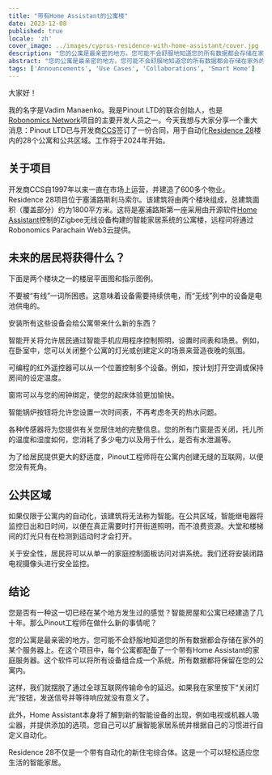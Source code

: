 ```yaml
---
title: "带有Home Assistant的公寓楼"
date: 2023-12-08
published: true
locale: 'zh'
cover_image: ../images/cyprus-residence-with-home-assistant/cover.jpg
description: "您的公寓是最亲密的地方。您可能不会舒服地知道您的所有数据都会存储在家外的某个服务器上。在这个项目中，每个公寓都配备了一个带有Home Assistant的家庭服务器。"
abstract: "您的公寓是最亲密的地方。您可能不会舒服地知道您的所有数据都会存储在家外的某个服务器上。在这个项目中，每个公寓都配备了一个带有Home Assistant的家庭服务器。"
tags: ['Announcements', 'Use Cases', 'Collaborations', 'Smart Home']
---
```


大家好！

我的名字是Vadim Manaenko。我是Pinout LTD的联合创始人，也是[Robonomics Network](https://robonomics.network/)项目的主要开发人员之一。今天我想与大家分享一个重大消息：Pinout LTD已与开发商[CCS](https://www.stylianidesgroup.com/)签订了一份合同，用于自动化[Residence 28](https://www.stylianidesgroup.com/property/residence-28)楼内的28个公寓和公共区域。工作将于2024年开始。

## 关于项目

开发商CCS自1997年以来一直在市场上运营，并建造了600多个物业。Residence 28项目位于塞浦路斯利马索尔。该建筑将由两个楼块组成，总建筑面积（覆盖部分）约为1800平方米。这将是塞浦路斯第一座采用由开源软件[Home Assistant](https://www.home-assistant.io/)控制的Zigbee无线设备构建的智能家居系统的公寓楼，远程问将通过Robonomics Parachain Web3云提供。

## 未来的居民将获得什么？

下面是两个楼块之一的楼层平面图和指示图例。

<!-- ![Smart home floor plan](../images/cyprus-residence-with-home-assistant/smart-home-floor-plan-cyprus-residence.jpg) -->

<rb-image zoom src="./images/cyprus-residence-with-home-assistant/smart-home-floor-plan-cyprus-residence.jpg" alt="Smart home floor plan" />

不要被“有线”一词所困惑。这意味着设备需要持续供电，而“无线”列中的设备是电池供电的。

安装所有这些设备会给公寓带来什么新的东西？

智能开关将允许居民通过智能手机应用程序控制照明，设置时间表和场景。例如，在卧室中，您可以关闭整个公寓的灯光或创建定义的场景来营造夜晚的氛围。

可编程的红外遥控器可以从一个位置控制多个设备。例如，按计划打开空调或保持房间的设定温度。

窗帘可以与您的闹钟绑定，使您的起床体验更加愉快。

智能锅炉按钮将允许您设置一次时间表，不再考虑冬天的热水问题。

各种传感器将为您提供有关您居住地的完整信息。您的所有门窗是否关闭，托儿所的温度和湿度如何，您消耗了多少电力以及用于什么，是否有水泄漏等。

为了给居民提供更大的舒适度，Pinout工程师将在公寓内创建无缝的互联网，以便您没有死角。

## 公共区域

如果仅限于公寓内的自动化，该建筑将无法称为智能。在公共区域，智能继电器将监控日出和日时间，以便在真正需要时打开街道照明，而不浪费资源。大堂和楼梯间的灯光只有在检测到运动时才会打开。

关于安全性，居民将可以从单一的家庭控制面板访问对讲系统。我们还将安装闭路电视摄像头进行安全监控。

<!-- ![Smart home lobby plan](../images/cyprus-residence-with-home-assistant/smart-home-lobby-plan-cyprus-residence.jpg) -->

<rb-image zoom src="./images/cyprus-residence-with-home-assistant/smart-home-lobby-plan-cyprus-residence.jpg" alt="Smart home lobby plan" />

## 结论

您是否有一种这一切已经在某个地方发生过的感觉？智能房屋和公寓已经建造了几十年。那么Pinout工程师在做什么新的事情呢？

您的公寓是最亲密的地方。您可能不会舒服地知道您的所有数据都会存储在家外的某个服务器上。在这个项目中，每个公寓都配备了一个带有Home Assistant的家庭服务器。这个软件可以将所有设备组合成一个系统，所有数据都将保留在您的公寓内。

这样，我们就摆脱了通过全球互联网传输命令的延迟。如果我在家里按下“关闭灯光”按钮，发送信号并等待响应就没有意义了。

此外，Home Assistant本身将了解到新的智能设备的出现，例如电视或机器人吸尘器，并提供添加的选项。您自己可以扩展智能家居系统并根据自己的习惯进行自定义自动化。

Residence 28不仅是一个带有自动化的新住宅综合体。这是一个可以轻松适应您生活的智能家居。